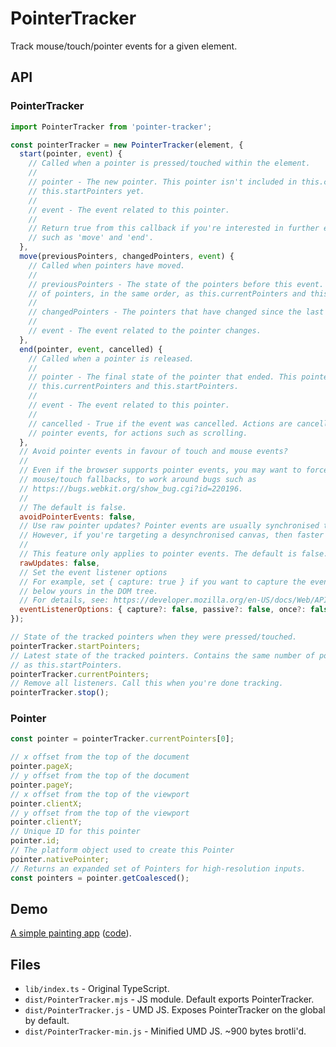 # PointerTracker

Track mouse/touch/pointer events for a given element.

## API

### PointerTracker

```js
import PointerTracker from 'pointer-tracker';

const pointerTracker = new PointerTracker(element, {
  start(pointer, event) {
    // Called when a pointer is pressed/touched within the element.
    //
    // pointer - The new pointer. This pointer isn't included in this.currentPointers or
    // this.startPointers yet.
    //
    // event - The event related to this pointer.
    //
    // Return true from this callback if you're interested in further events about this pointer,
    // such as 'move' and 'end'.
  },
  move(previousPointers, changedPointers, event) {
    // Called when pointers have moved.
    //
    // previousPointers - The state of the pointers before this event. This contains the same number
    // of pointers, in the same order, as this.currentPointers and this.startPointers.
    //
    // changedPointers - The pointers that have changed since the last move callback.
    //
    // event - The event related to the pointer changes.
  },
  end(pointer, event, cancelled) {
    // Called when a pointer is released.
    //
    // pointer - The final state of the pointer that ended. This pointer is now absent from
    // this.currentPointers and this.startPointers.
    //
    // event - The event related to this pointer.
    //
    // cancelled - True if the event was cancelled. Actions are cancelled when the OS takes over
    // pointer events, for actions such as scrolling.
  },
  // Avoid pointer events in favour of touch and mouse events?
  //
  // Even if the browser supports pointer events, you may want to force the browser to use
  // mouse/touch fallbacks, to work around bugs such as
  // https://bugs.webkit.org/show_bug.cgi?id=220196.
  //
  // The default is false.
  avoidPointerEvents: false,
  // Use raw pointer updates? Pointer events are usually synchronised to requestAnimationFrame.
  // However, if you're targeting a desynchronised canvas, then faster 'raw' updates are better.
  //
  // This feature only applies to pointer events. The default is false.
  rawUpdates: false,
  // Set the event listener options
  // For example, set { capture: true } if you want to capture the event before it reaches listeners
  // below yours in the DOM tree.
  // For details, see: https://developer.mozilla.org/en-US/docs/Web/API/EventTarget/addEventListener#parameters
  eventListenerOptions: { capture?: false, passive?: false, once?: false },
});

// State of the tracked pointers when they were pressed/touched.
pointerTracker.startPointers;
// Latest state of the tracked pointers. Contains the same number of pointers, and in the same order
// as this.startPointers.
pointerTracker.currentPointers;
// Remove all listeners. Call this when you're done tracking.
pointerTracker.stop();
```

### Pointer

```js
const pointer = pointerTracker.currentPointers[0];

// x offset from the top of the document
pointer.pageX;
// y offset from the top of the document
pointer.pageY;
// x offset from the top of the viewport
pointer.clientX;
// y offset from the top of the viewport
pointer.clientY;
// Unique ID for this pointer
pointer.id;
// The platform object used to create this Pointer
pointer.nativePointer;
// Returns an expanded set of Pointers for high-resolution inputs.
const pointers = pointer.getCoalesced();
```

## Demo

[A simple painting app](https://pointer-tracker-demo.glitch.me/) ([code](https://glitch.com/edit/#!/pointer-tracker-demo?path=public/index.html)).

## Files

- `lib/index.ts` - Original TypeScript.
- `dist/PointerTracker.mjs` - JS module. Default exports PointerTracker.
- `dist/PointerTracker.js` - UMD JS. Exposes PointerTracker on the global by default.
- `dist/PointerTracker-min.js` - Minified UMD JS. ~900 bytes brotli'd.
